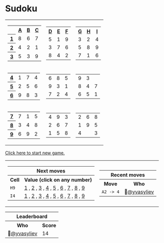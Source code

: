 <h1>Sudoku</h1>
<table class="grid">
    <tr>
        <td>
            <table class="subgrid0">
                <tr>
                    <th></th>
                    <th>
                        <a href="#">A</a>
                    </th>
                    <th>
                        <a href="#">B</a>
                    </th>
                    <th>
                        <a href="#">C</a>
                    </th>
                </tr>
                <tr class="0">
                    <th>
                        <a href="#">1</a>
                    </th>
                    <td class="0">8</td>
                    <td class="1">6</td>
                    <td class="2">7</td>
                </tr>
                <tr class="1">
                    <th>
                        <a href="#">2</a>
                    </th>
                    <td class="0">4</td>
                    <td class="1">2</td>
                    <td class="2">1</td>
                </tr>
                <tr class="2">
                    <th>
                        <a href="#">3</a>
                    </th>
                    <td class="0">5</td>
                    <td class="1">3</td>
                    <td class="2">9</td>
                </tr>
            </table>
        </td>
        <td>
            <table class="subgrid1">
                <tr>
                    <th>
                        <a href="#">D</a>
                    </th>
                    <th>
                        <a href="#">E</a>
                    </th>
                    <th>
                        <a href="#">F</a>
                    </th>
                </tr>
                <tr class="0">
                    <td class="3">5</td>
                    <td class="4">1</td>
                    <td class="5">9</td>
                </tr>
                <tr class="1">
                    <td class="3">3</td>
                    <td class="4">7</td>
                    <td class="5">6</td>
                </tr>
                <tr class="2">
                    <td class="3">8</td>
                    <td class="4">4</td>
                    <td class="5">2</td>
                </tr>
            </table>
        </td>
        <td>
            <table class="subgrid2">
                <tr>
                    <th>
                        <a href="#">G</a>
                    </th>
                    <th>
                        <a href="#">H</a>
                    </th>
                    <th>
                        <a href="#">I</a>
                    </th>
                </tr>
                <tr class="0">
                    <td class="6">3</td>
                    <td class="7">2</td>
                    <td class="8">4</td>
                </tr>
                <tr class="1">
                    <td class="6">5</td>
                    <td class="7">8</td>
                    <td class="8">9</td>
                </tr>
                <tr class="2">
                    <td class="6">7</td>
                    <td class="7">1</td>
                    <td class="8">6</td>
                </tr>
            </table>
        </td>
    </tr>
    <tr>
        <td>
            <table class="subgrid3">
                <tr class="3">
                    <th>
                        <a href="#">4</a>
                    </th>
                    <td class="0">1</td>
                    <td class="1">7</td>
                    <td class="2">4</td>
                </tr>
                <tr class="4">
                    <th>
                        <a href="#">5</a>
                    </th>
                    <td class="0">2</td>
                    <td class="1">5</td>
                    <td class="2">6</td>
                </tr>
                <tr class="5">
                    <th>
                        <a href="#">6</a>
                    </th>
                    <td class="0">9</td>
                    <td class="1">8</td>
                    <td class="2">3</td>
                </tr>
            </table>
        </td>
        <td>
            <table class="subgrid4">
                <tr class="3">
                    <td class="3">6</td>
                    <td class="4">8</td>
                    <td class="5">5</td>
                </tr>
                <tr class="4">
                    <td class="3">9</td>
                    <td class="4">3</td>
                    <td class="5">1</td>
                </tr>
                <tr class="5">
                    <td class="3">7</td>
                    <td class="4">2</td>
                    <td class="5">4</td>
                </tr>
            </table>
        </td>
        <td>
            <table class="subgrid5">
                <tr class="3">
                    <td class="6">9</td>
                    <td class="7">3</td>
                    <td class="8"></td>
                </tr>
                <tr class="4">
                    <td class="6">8</td>
                    <td class="7">4</td>
                    <td class="8">7</td>
                </tr>
                <tr class="5">
                    <td class="6">6</td>
                    <td class="7">5</td>
                    <td class="8">1</td>
                </tr>
            </table>
        </td>
    </tr>
    <tr>
        <td>
            <table class="subgrid6">
                <tr class="6">
                    <th>
                        <a href="#">7</a>
                    </th>
                    <td class="0">7</td>
                    <td class="1">1</td>
                    <td class="2">5</td>
                </tr>
                <tr class="7">
                    <th>
                        <a href="#">8</a>
                    </th>
                    <td class="0">3</td>
                    <td class="1">4</td>
                    <td class="2">8</td>
                </tr>
                <tr class="8">
                    <th>
                        <a href="#">9</a>
                    </th>
                    <td class="0">6</td>
                    <td class="1">9</td>
                    <td class="2">2</td>
                </tr>
            </table>
        </td>
        <td>
            <table class="subgrid7">
                <tr class="6">
                    <td class="3">4</td>
                    <td class="4">9</td>
                    <td class="5">3</td>
                </tr>
                <tr class="7">
                    <td class="3">2</td>
                    <td class="4">6</td>
                    <td class="5">7</td>
                </tr>
                <tr class="8">
                    <td class="3">1</td>
                    <td class="4">5</td>
                    <td class="5">8</td>
                </tr>
            </table>
        </td>
        <td>
            <table class="subgrid8">
                <tr class="6">
                    <td class="6">2</td>
                    <td class="7">6</td>
                    <td class="8">8</td>
                </tr>
                <tr class="7">
                    <td class="6">1</td>
                    <td class="7">9</td>
                    <td class="8">5</td>
                </tr>
                <tr class="8">
                    <td class="6">4</td>
                    <td class="7"></td>
                    <td class="8">3</td>
                </tr>
            </table>
        </td>
    </tr>
</table>
<p><a href="https://github.com/yvasyliev/github-actions-check/issues/new?title=new&amp;body=Just%20push%20&#39;Submit%20new%20issue&#39;.%20You%20don&#39;t%20need%20to%20do%20anything%20else.">Click here to start new game.</a></p>
<table>
    <tr>
        <td>
            <table class="nextMoves">
    <tr>
        <th colspan="2">Next moves</th>
    </tr>
    <tr>
        <th>Cell</th>
        <th>Value (click on any number)</th>
    </tr>
    <tr>
        <td><code>H9</code></td>
        <td>
            <span>
                <a href="https://github.com/yvasyliev/github-actions-check/issues/new?title=fill%20H9%201&amp;body=Just%20push%20&#39;Submit%20new%20issue&#39;.%20You%20don&#39;t%20need%20to%20do%20anything%20else."
                >1</a><span> , </span>
            </span><span>
                <a href="https://github.com/yvasyliev/github-actions-check/issues/new?title=fill%20H9%202&amp;body=Just%20push%20&#39;Submit%20new%20issue&#39;.%20You%20don&#39;t%20need%20to%20do%20anything%20else."
                >2</a><span> , </span>
            </span><span>
                <a href="https://github.com/yvasyliev/github-actions-check/issues/new?title=fill%20H9%203&amp;body=Just%20push%20&#39;Submit%20new%20issue&#39;.%20You%20don&#39;t%20need%20to%20do%20anything%20else."
                >3</a><span> , </span>
            </span><span>
                <a href="https://github.com/yvasyliev/github-actions-check/issues/new?title=fill%20H9%204&amp;body=Just%20push%20&#39;Submit%20new%20issue&#39;.%20You%20don&#39;t%20need%20to%20do%20anything%20else."
                >4</a><span> , </span>
            </span><span>
                <a href="https://github.com/yvasyliev/github-actions-check/issues/new?title=fill%20H9%205&amp;body=Just%20push%20&#39;Submit%20new%20issue&#39;.%20You%20don&#39;t%20need%20to%20do%20anything%20else."
                >5</a><span> , </span>
            </span><span>
                <a href="https://github.com/yvasyliev/github-actions-check/issues/new?title=fill%20H9%206&amp;body=Just%20push%20&#39;Submit%20new%20issue&#39;.%20You%20don&#39;t%20need%20to%20do%20anything%20else."
                >6</a><span> , </span>
            </span><span>
                <a href="https://github.com/yvasyliev/github-actions-check/issues/new?title=fill%20H9%207&amp;body=Just%20push%20&#39;Submit%20new%20issue&#39;.%20You%20don&#39;t%20need%20to%20do%20anything%20else."
                >7</a><span> , </span>
            </span><span>
                <a href="https://github.com/yvasyliev/github-actions-check/issues/new?title=fill%20H9%208&amp;body=Just%20push%20&#39;Submit%20new%20issue&#39;.%20You%20don&#39;t%20need%20to%20do%20anything%20else."
                >8</a><span> , </span>
            </span><span>
                <a href="https://github.com/yvasyliev/github-actions-check/issues/new?title=fill%20H9%209&amp;body=Just%20push%20&#39;Submit%20new%20issue&#39;.%20You%20don&#39;t%20need%20to%20do%20anything%20else."
                >9</a>
            </span>
        </td>
    </tr>
    <tr>
        <td><code>I4</code></td>
        <td>
            <span>
                <a href="https://github.com/yvasyliev/github-actions-check/issues/new?title=fill%20I4%201&amp;body=Just%20push%20&#39;Submit%20new%20issue&#39;.%20You%20don&#39;t%20need%20to%20do%20anything%20else."
                >1</a><span> , </span>
            </span><span>
                <a href="https://github.com/yvasyliev/github-actions-check/issues/new?title=fill%20I4%202&amp;body=Just%20push%20&#39;Submit%20new%20issue&#39;.%20You%20don&#39;t%20need%20to%20do%20anything%20else."
                >2</a><span> , </span>
            </span><span>
                <a href="https://github.com/yvasyliev/github-actions-check/issues/new?title=fill%20I4%203&amp;body=Just%20push%20&#39;Submit%20new%20issue&#39;.%20You%20don&#39;t%20need%20to%20do%20anything%20else."
                >3</a><span> , </span>
            </span><span>
                <a href="https://github.com/yvasyliev/github-actions-check/issues/new?title=fill%20I4%204&amp;body=Just%20push%20&#39;Submit%20new%20issue&#39;.%20You%20don&#39;t%20need%20to%20do%20anything%20else."
                >4</a><span> , </span>
            </span><span>
                <a href="https://github.com/yvasyliev/github-actions-check/issues/new?title=fill%20I4%205&amp;body=Just%20push%20&#39;Submit%20new%20issue&#39;.%20You%20don&#39;t%20need%20to%20do%20anything%20else."
                >5</a><span> , </span>
            </span><span>
                <a href="https://github.com/yvasyliev/github-actions-check/issues/new?title=fill%20I4%206&amp;body=Just%20push%20&#39;Submit%20new%20issue&#39;.%20You%20don&#39;t%20need%20to%20do%20anything%20else."
                >6</a><span> , </span>
            </span><span>
                <a href="https://github.com/yvasyliev/github-actions-check/issues/new?title=fill%20I4%207&amp;body=Just%20push%20&#39;Submit%20new%20issue&#39;.%20You%20don&#39;t%20need%20to%20do%20anything%20else."
                >7</a><span> , </span>
            </span><span>
                <a href="https://github.com/yvasyliev/github-actions-check/issues/new?title=fill%20I4%208&amp;body=Just%20push%20&#39;Submit%20new%20issue&#39;.%20You%20don&#39;t%20need%20to%20do%20anything%20else."
                >8</a><span> , </span>
            </span><span>
                <a href="https://github.com/yvasyliev/github-actions-check/issues/new?title=fill%20I4%209&amp;body=Just%20push%20&#39;Submit%20new%20issue&#39;.%20You%20don&#39;t%20need%20to%20do%20anything%20else."
                >9</a>
            </span>
        </td>
    </tr>
</table>
        </td>
        <td>
            <table class="recentMoves">
    <tr>
        <th colspan="2">Recent moves</th>
    </tr>
    <tr>
        <th>Move</th>
        <th>Who</th>
    </tr>
    <tr class="move">
        <td><code class="cell">A2 -&gt; 4</code>
        </td>
        <td>👤<a class="who"
                href="https://github.com/yvasyliev">@yvasyliev</a></td>
    </tr>
</table>
        </td>
    </tr>
</table>
<table class="leaderboard">
    <tr>
        <th colspan="2">Leaderboard</th>
    </tr>
    <tr>
        <th>Who</th>
        <th>Score</th>
    </tr>
    <tr class="record">
        <td>👤<a class="who"
                href="https://github.com/yvasyliev">@yvasyliev</a></td>
        <td class="score">14</td>
    </tr>
</table>